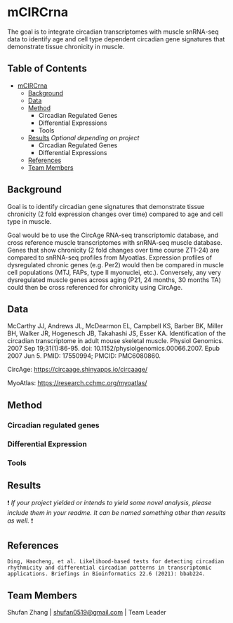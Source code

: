 # mCIRCrna
The goal is to integrate circadian transcriptomes with muscle snRNA-seq data to identify age and cell type dependent circadian gene signatures that demonstrate tissue chronicity in muscle.


## Table of Contents

- [mCIRCrna](#team-repo-template)
    - [Background](#Background)
    - [Data](#data)
    - [Method](#method)
        - Circadian Regulated Genes
        - Differential Expressions
        - Tools
    - [Results](#results) _Optional depending on project_
        - Circadian Regulated Genes
        - Differential Expressions
    - [References](#references)
    - [Team Members](#team-members)

## Background

Goal is to identify circadian gene signatures that demonstrate tissue chronicity (2 fold expression changes over time) compared to age and cell type in muscle.

Goal would be to use the CircAge RNA-seq transcriptomic database, and cross reference muscle transcriptomes with snRNA-seq muscle database. Genes that show chronicity (2 fold changes over time course ZT1-24) are compared to snRNA-seq profiles from Myoatlas. Expression profiles of dysregulated chronic genes (e.g. Per2) would then be compared in muscle cell populations (MTJ, FAPs, type II myonuclei, etc.). Conversely, any very dysregulated muscle genes across aging (P21, 24 months, 30 months TA) could then be cross referenced for chronicity using CircAge.

## Data

McCarthy JJ, Andrews JL, McDearmon EL, Campbell KS, Barber BK, Miller BH, Walker JR, Hogenesch JB, Takahashi JS, Esser KA. Identification of the circadian transcriptome in adult mouse skeletal muscle. Physiol Genomics. 2007 Sep 19;31(1):86-95. doi: 10.1152/physiolgenomics.00066.2007. Epub 2007 Jun 5. PMID: 17550994; PMCID: PMC6080860.

CircAge: https://circaage.shinyapps.io/circaage/

MyoAtlas: https://research.cchmc.org/myoatlas/

## Method

### Circadian regulated genes

### Differential Expression

### Tools

## Results
:exclamation: _If your project yielded or intends to yield some novel analysis, please include them in your readme. It can be named something other than results as well._ :exclamation:

## References
    Ding, Haocheng, et al. Likelihood-based tests for detecting circadian rhythmicity and differential circadian patterns in transcriptomic applications. Briefings in Bioinformatics 22.6 (2021): bbab224.

## Team Members

Shufan Zhang | shufan0519@gmail.com | Team Leader  

